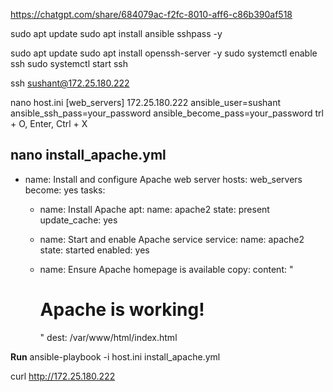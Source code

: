https://chatgpt.com/share/684079ac-f2fc-8010-aff6-c86b390af518

sudo apt update
sudo apt install ansible sshpass -y

sudo apt update
sudo apt install openssh-server -y
sudo systemctl enable ssh
sudo systemctl start ssh

ssh sushant@172.25.180.222

nano host.ini
[web_servers]
172.25.180.222 ansible_user=sushant ansible_ssh_pass=your_password ansible_become_pass=your_password
trl + O, Enter, Ctrl + X

nano install_apache.yml
---
- name: Install and configure Apache web server
  hosts: web_servers
  become: yes
  tasks:

    - name: Install Apache
      apt:
        name: apache2
        state: present
        update_cache: yes

    - name: Start and enable Apache service
      service:
        name: apache2
        state: started
        enabled: yes

    - name: Ensure Apache homepage is available
      copy:
        content: "<h1>Apache is working!</h1>"
        dest: /var/www/html/index.html
      
**Run**
ansible-playbook -i host.ini install_apache.yml

curl http://172.25.180.222
